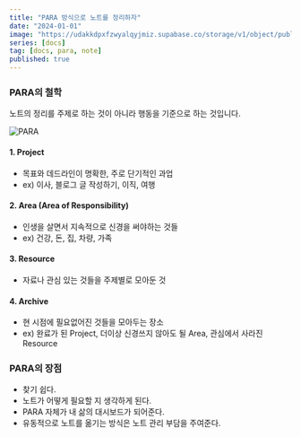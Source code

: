 ```yaml
---
title: "PARA 방식으로 노트를 정리하자"
date: "2024-01-01"
image: "https://udakkdpxfzwyalqyjmiz.supabase.co/storage/v1/object/public/images/blog-para.png"
series: [docs]
tag: [docs, para, note]
published: true
---
```


### PARA의 철학

노트의 정리를 주제로 하는 것이 아니라 행동을 기준으로 하는 것입니다.

![PARA](/images/2024-01-04-para/PARA.jpg)

#### 1. Project

- 목표와 데드라인이 명확한, 주로 단기적인 과업
- ex) 이사, 블로그 글 작성하기, 이직, 여행

#### 2. Area (Area of Responsibility)

- 인생을 살면서 지속적으로 신경을 써야하는 것들
- ex) 건강, 돈, 집, 차량, 가족

#### 3. Resource

- 자료나 관심 있는 것들을 주제별로 모아둔 것

#### 4. Archive

- 현 시점에 필요없어진 것들을 모아두는 장소
- ex) 완료가 된 Project, 더이상 신경쓰지 않아도 될 Area, 관심에서 사라진 Resource

### PARA의 장점

- 찾기 쉽다.
- 노트가 어떻게 필요할 지 생각하게 된다.
- PARA 자체가 내 삶의 대시보드가 되어준다.
- 유동적으로 노트를 옮기는 방식은 노트 관리 부담을 주여준다.
